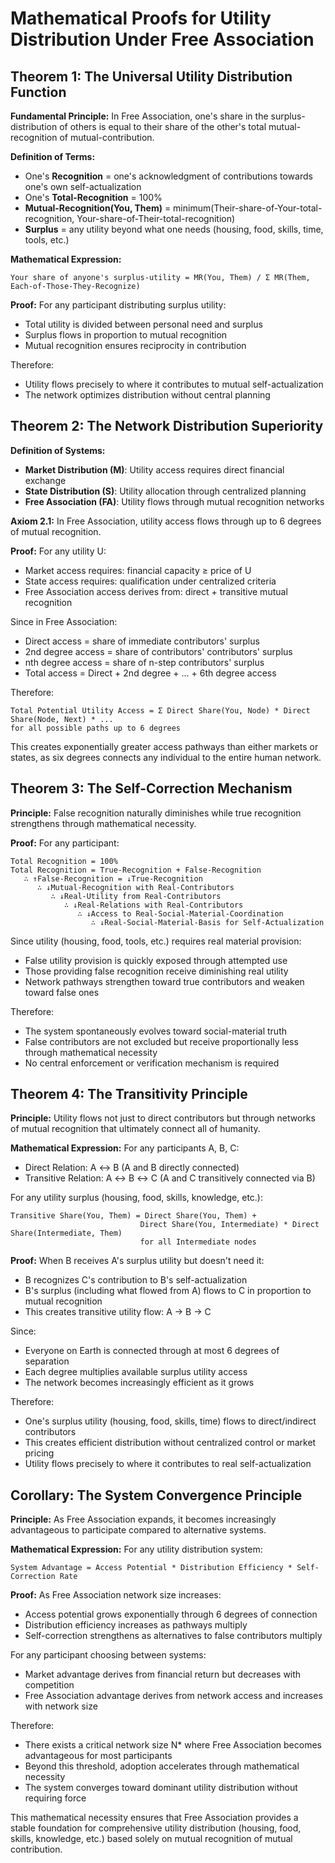 # Mathematical Proofs for Utility Distribution Under Free Association

## Theorem 1: The Universal Utility Distribution Function

**Fundamental Principle:** In Free Association, one's share in the surplus-distribution of others is equal to their share of the other's total mutual-recognition of mutual-contribution.

**Definition of Terms:**
- One's **Recognition** = one's acknowledgment of contributions towards one's own self-actualization
- One's **Total-Recognition** = 100%
- **Mutual-Recognition(You, Them)** = minimum(Their-share-of-Your-total-recognition, Your-share-of-Their-total-recognition)
- **Surplus** = any utility beyond what one needs (housing, food, skills, time, tools, etc.)

**Mathematical Expression:**
```
Your share of anyone's surplus-utility = MR(You, Them) / Σ MR(Them, Each-of-Those-They-Recognize)
```

**Proof:**
For any participant distributing surplus utility:
- Total utility is divided between personal need and surplus
- Surplus flows in proportion to mutual recognition
- Mutual recognition ensures reciprocity in contribution

Therefore:
- Utility flows precisely to where it contributes to mutual self-actualization
- The network optimizes distribution without central planning

## Theorem 2: The Network Distribution Superiority

**Definition of Systems:**
- **Market Distribution (M)**: Utility access requires direct financial exchange
- **State Distribution (S)**: Utility allocation through centralized planning
- **Free Association (FA)**: Utility flows through mutual recognition networks

**Axiom 2.1:** In Free Association, utility access flows through up to 6 degrees of mutual recognition.

**Proof:**
For any utility U:
- Market access requires: financial capacity ≥ price of U
- State access requires: qualification under centralized criteria
- Free Association access derives from: direct + transitive mutual recognition

Since in Free Association:
- Direct access = share of immediate contributors' surplus
- 2nd degree access = share of contributors' contributors' surplus
- nth degree access = share of n-step contributors' surplus
- Total access = Direct + 2nd degree + ... + 6th degree access

Therefore:
```
Total Potential Utility Access = Σ Direct Share(You, Node) * Direct Share(Node, Next) * ... 
for all possible paths up to 6 degrees
```

This creates exponentially greater access pathways than either markets or states, as six degrees connects any individual to the entire human network.

## Theorem 3: The Self-Correction Mechanism

**Principle:** False recognition naturally diminishes while true recognition strengthens through mathematical necessity.

**Proof:**
For any participant:
```
Total Recognition = 100%
Total Recognition = True-Recognition + False-Recognition
   ∴ ↑False-Recognition = ↓True-Recognition
      ∴ ↓Mutual-Recognition with Real-Contributors
         ∴ ↓Real-Utility from Real-Contributors
            ∴ ↓Real-Relations with Real-Contributors
               ∴ ↓Access to Real-Social-Material-Coordination
                  ∴ ↓Real-Social-Material-Basis for Self-Actualization
```

Since utility (housing, food, tools, etc.) requires real material provision:
- False utility provision is quickly exposed through attempted use
- Those providing false recognition receive diminishing real utility
- Network pathways strengthen toward true contributors and weaken toward false ones

Therefore:
- The system spontaneously evolves toward social-material truth
- False contributors are not excluded but receive proportionally less through mathematical necessity
- No central enforcement or verification mechanism is required

## Theorem 4: The Transitivity Principle

**Principle:** Utility flows not just to direct contributors but through networks of mutual recognition that ultimately connect all of humanity.

**Mathematical Expression:**
For any participants A, B, C:
- Direct Relation: A ↔ B (A and B directly connected)
- Transitive Relation: A ↔ B ↔ C (A and C transitively connected via B)

For any utility surplus (housing, food, skills, knowledge, etc.):
```
Transitive Share(You, Them) = Direct Share(You, Them) + 
                             Direct Share(You, Intermediate) * Direct Share(Intermediate, Them)
                             for all Intermediate nodes
```

**Proof:**
When B receives A's surplus utility but doesn't need it:
- B recognizes C's contribution to B's self-actualization
- B's surplus (including what flowed from A) flows to C in proportion to mutual recognition
- This creates transitive utility flow: A → B → C

Since:
- Everyone on Earth is connected through at most 6 degrees of separation
- Each degree multiplies available surplus utility access
- The network becomes increasingly efficient as it grows

Therefore:
- One's surplus utility (housing, food, skills, time) flows to direct/indirect contributors
- This creates efficient distribution without centralized control or market pricing
- Utility flows precisely to where it contributes to real self-actualization

## Corollary: The System Convergence Principle

**Principle:** As Free Association expands, it becomes increasingly advantageous to participate compared to alternative systems.

**Mathematical Expression:**
For any utility distribution system:
```
System Advantage = Access Potential * Distribution Efficiency * Self-Correction Rate
```

**Proof:**
As Free Association network size increases:
- Access potential grows exponentially through 6 degrees of connection
- Distribution efficiency increases as pathways multiply
- Self-correction strengthens as alternatives to false contributors multiply

For any participant choosing between systems:
- Market advantage derives from financial return but decreases with competition
- Free Association advantage derives from network access and increases with network size

Therefore:
- There exists a critical network size N* where Free Association becomes advantageous for most participants
- Beyond this threshold, adoption accelerates through mathematical necessity
- The system converges toward dominant utility distribution without requiring force

This mathematical necessity ensures that Free Association provides a stable foundation for comprehensive utility distribution (housing, food, skills, knowledge, etc.) based solely on mutual recognition of mutual contribution.
